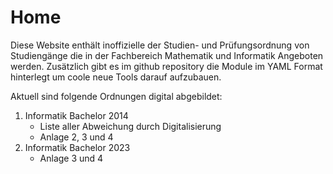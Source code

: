 # Home

Diese Website enthält inoffizielle der Studien- und Prüfungsordnung von Studiengänge
die in der Fachbereich Mathematik und Informatik Angeboten werden. Zusätzlich gibt es im github repository die Module
im YAML Format hinterlegt um coole neue Tools darauf aufzubauen.

Aktuell sind folgende Ordnungen digital abgebildet:

1. Informatik Bachelor 2014
    - Liste aller Abweichung durch Digitalisierung
    - Anlage 2, 3 und 4
2. Informatik Bachelor 2023
    - Anlage 3 und 4
